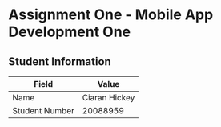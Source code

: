 # Assignment One - Mobile App Development One

## Student Information

| Field          | Value         |
| -------------- | ------------- |
| Name           | Ciaran Hickey |
| Student Number | 20088959      |
